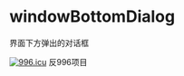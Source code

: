 # windowBottomDialog
界面下方弹出的对话框


<a href="https://996.icu"><img src="https://img.shields.io/badge/link-996.icu-red.svg" alt="996.icu" /></a>
反996项目
